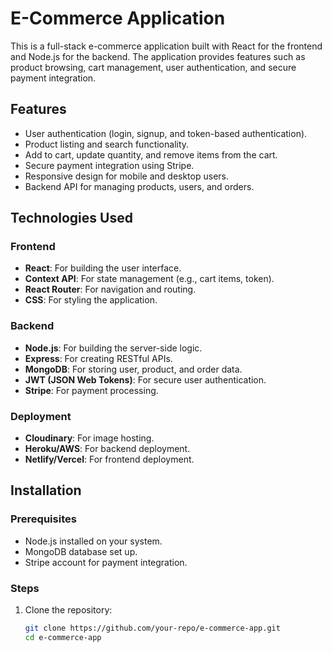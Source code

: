 # E-Commerce Application

This is a full-stack e-commerce application built with React for the frontend and Node.js for the backend. The application provides features such as product browsing, cart management, user authentication, and secure payment integration.

## Features

- User authentication (login, signup, and token-based authentication).
- Product listing and search functionality.
- Add to cart, update quantity, and remove items from the cart.
- Secure payment integration using Stripe.
- Responsive design for mobile and desktop users.
- Backend API for managing products, users, and orders.

## Technologies Used

### Frontend
- **React**: For building the user interface.
- **Context API**: For state management (e.g., cart items, token).
- **React Router**: For navigation and routing.
- **CSS**: For styling the application.

### Backend
- **Node.js**: For building the server-side logic.
- **Express**: For creating RESTful APIs.
- **MongoDB**: For storing user, product, and order data.
- **JWT (JSON Web Tokens)**: For secure user authentication.
- **Stripe**: For payment processing.

### Deployment
- **Cloudinary**: For image hosting.
- **Heroku/AWS**: For backend deployment.
- **Netlify/Vercel**: For frontend deployment.

## Installation

### Prerequisites
- Node.js installed on your system.
- MongoDB database set up.
- Stripe account for payment integration.

### Steps
1. Clone the repository:
   ```bash
   git clone https://github.com/your-repo/e-commerce-app.git
   cd e-commerce-app

